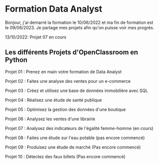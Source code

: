 # Formation Data Analyst

Bonjour, j'ai demarré la formation le 10/06/2022 et ma fin de formation est le 09/06/2023.
Je partage mes projets afin qu'on puisse voir mes progrès.

13/10/2022: Projet 07 en cours


## Les différents Projets d'OpenClassroom en Python

Projet 01 : Prenez en main votre formation de Data Analyst

Projet 02 : Faites une analyse des ventes pour un e-commerce

Projet 03 : Créez et utilisez une base de données immobilière avec SQL

Projet 04 : Réalisez une étude de santé publique

Projet 05 : Optimisez la gestion des données d'une boutique

Projet 06 : Analysez les ventes d'une librairie

Projet 07 : Analysez des indicateurs de l'égalité femme-homme (en cours)

Projet 08 : Faites une étude sur l'eau potable (pas encore commencé)

Projet 09 : Produisez une étude de marché (Pas encore commencé)

Projet 10 : Détectez des faux billets (Pas encore commencé)

